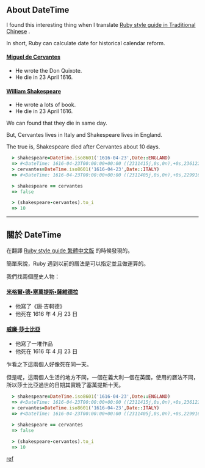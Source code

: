 ## About DateTime

I found this interesting thing when I translate [Ruby style guide in Traditional Chinese](https://github.com/JuanitoFatas/ruby-style-guide/blob/master/README-zhTW.md) .

In short, Ruby can calculate date for historical calendar reform.

#### [Miguel de Cervantes](https://en.wikipedia.org/wiki/Miguel_de_Cervantes) 
  - He wrote the Don Quixote.
  - He die in 23 April 1616.

#### [William Shakespeare](https://en.wikipedia.org/wiki/William_Shakespeare) 
  - He wrote a lots of book. 
  - He die in 23 April 1616.

We can found that they die in same day.

But, Cervantes lives in Italy and Shakespeare lives in England. 

The true is, Shakespeare died after Cervantes about 10 days.

```Ruby
  > shakespeare=DateTime.iso8601('1616-04-23',Date::ENGLAND)
  => #<DateTime: 1616-04-23T00:00:00+00:00 ((2311415j,0s,0n),+0s,2361222j)>
  > cervantes=DateTime.iso8601('1616-04-23',Date::ITALY)
  => #<DateTime: 1616-04-23T00:00:00+00:00 ((2311405j,0s,0n),+0s,2299161j)>

  > shakespeare == cervantes
  => false

  > (shakespeare-cervantes).to_i
  => 10
```

- - - 

## 關於 DateTime

在翻譯 [Ruby style guide 繁體中文版](https://github.com/JuanitoFatas/ruby-style-guide/blob/master/README-zhTW.md) 的時候發現的。

簡單來說，Ruby 遇到以前的曆法是可以指定並且做運算的。

我們找兩個歷史人物：

#### [米格爾•德•塞萬提斯•薩維德拉](https://zh.wikipedia.org/wiki/%E7%B1%B3%E6%A0%BC%E5%B0%94%C2%B7%E5%BE%B7%C2%B7%E5%A1%9E%E4%B8%87%E6%8F%90%E6%96%AF) 
  - 他寫了《唐·吉軻德》
  - 他死在 1616 年 4 月 23 日

#### [威廉·莎士比亞](https://zh.wikipedia.org/wiki/%E5%A8%81%E5%BB%89%C2%B7%E8%8E%8E%E5%A3%AB%E6%AF%94%E4%BA%9A) 
  - 他寫了一堆作品
  - 他死在 1616 年 4 月 23 日

乍看之下這兩個人好像死在同一天。

但是呢，這兩個人生活的地方不同，一個在義大利一個在英國，使用的曆法不同，所以莎士比亞過世的日期其實晚了塞萬提斯十天。  

```Ruby
  > shakespeare=DateTime.iso8601('1616-04-23',Date::ENGLAND)
  => #<DateTime: 1616-04-23T00:00:00+00:00 ((2311415j,0s,0n),+0s,2361222j)>
  > cervantes=DateTime.iso8601('1616-04-23',Date::ITALY)
  => #<DateTime: 1616-04-23T00:00:00+00:00 ((2311405j,0s,0n),+0s,2299161j)>

  > shakespeare == cervantes
  => false

  > (shakespeare-cervantes).to_i
  => 10
```

[ref](https://gist.github.com/pixeltrix/e2298822dd89d854444b)